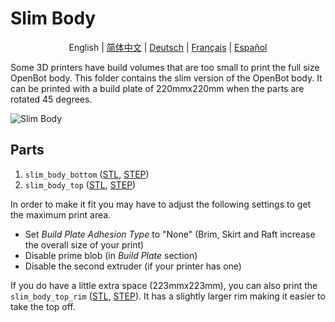 # Slim Body

<p align="center">
  <span>English</span> |
  <a href="README.zh-CN.md">简体中文</a> |
  <a href="README.de-DE.md">Deutsch</a> |
  <a href="README.fr-FR.md">Français</a> |
  <a href="README.es-ES.md">Español</a>
</p>

Some 3D printers have build volumes that are too small to print the full size OpenBot body.
This folder contains the slim version of the OpenBot body.
It can be printed with a build plate of 220mmx220mm when the parts are rotated 45 degrees.

![Slim Body](../../../../docs/images/slim_body.jpg)

## Parts

1) `slim_body_bottom` ([STL](slim_body_bottom.stl), [STEP](slim_body_bottom.step))
2) `slim_body_top` ([STL](slim_body_top.stl), [STEP](slim_body_top.step))

In order to make it fit you may have to adjust the following settings to get the maximum print area.

- Set *Build Plate Adhesion Type* to "None" (Brim, Skirt and Raft increase the overall size of your print)
- Disable prime blob (in *Build Plate* section)
- Disable the second extruder (if your printer has one)

If you do have a little extra space (223mmx223mm), you can also print the `slim_body_top_rim` ([STL](slim_body_top_rim.stl), [STEP](slim_body_top_rim.step)). It has a slightly larger rim making it easier to take the top off.
